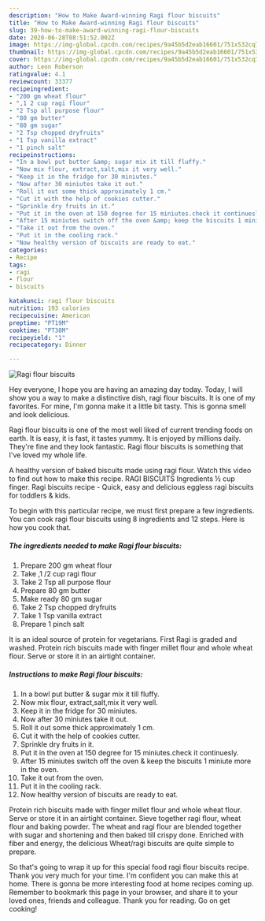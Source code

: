 ```yaml
---
description: "How to Make Award-winning Ragi flour biscuits"
title: "How to Make Award-winning Ragi flour biscuits"
slug: 39-how-to-make-award-winning-ragi-flour-biscuits
date: 2020-06-28T08:51:52.002Z
image: https://img-global.cpcdn.com/recipes/9a45b5d2eab16601/751x532cq70/ragi-flour-biscuits-recipe-main-photo.jpg
thumbnail: https://img-global.cpcdn.com/recipes/9a45b5d2eab16601/751x532cq70/ragi-flour-biscuits-recipe-main-photo.jpg
cover: https://img-global.cpcdn.com/recipes/9a45b5d2eab16601/751x532cq70/ragi-flour-biscuits-recipe-main-photo.jpg
author: Leon Roberson
ratingvalue: 4.1
reviewcount: 33377
recipeingredient:
- "200 gm wheat flour"
- ",1 2 cup ragi flour"
- "2 Tsp all purpose flour"
- "80 gm butter"
- "80 gm sugar"
- "2 Tsp chopped dryfruits"
- "1 Tsp vanilla extract"
- "1 pinch salt"
recipeinstructions:
- "In a bowl put butter &amp; sugar mix it till fluffy."
- "Now mix flour, extract,salt,mix it very well."
- "Keep it in the fridge for 30 miniutes."
- "Now after 30 miniutes take it out."
- "Roll it out some thick approximately 1 cm."
- "Cut it with the help of cookies cutter."
- "Sprinkle dry fruits in it."
- "Put it in the oven at 150 degree for 15 miniutes.check it continuesly."
- "After 15 miniutes switch off the oven &amp; keep the biscuits 1 miniute more in the oven."
- "Take it out from the oven."
- "Put it in the cooling rack."
- "Now healthy version of biscuits are ready to eat."
categories:
- Recipe
tags:
- ragi
- flour
- biscuits

katakunci: ragi flour biscuits 
nutrition: 193 calories
recipecuisine: American
preptime: "PT19M"
cooktime: "PT38M"
recipeyield: "1"
recipecategory: Dinner

---
```



![Ragi flour biscuits](https://img-global.cpcdn.com/recipes/9a45b5d2eab16601/751x532cq70/ragi-flour-biscuits-recipe-main-photo.jpg)

Hey everyone, I hope you are having an amazing day today. Today, I will show you a way to make a distinctive dish, ragi flour biscuits. It is one of my favorites. For mine, I'm gonna make it a little bit tasty. This is gonna smell and look delicious.

Ragi flour biscuits is one of the most well liked of current trending foods on earth. It is easy, it is fast, it tastes yummy. It is enjoyed by millions daily. They're fine and they look fantastic. Ragi flour biscuits is something that I've loved my whole life.

A healthy version of baked biscuits made using ragi flour. Watch this video to find out how to make this recipe. RAGI BISCUITS Ingredients ½ cup finger. Ragi biscuits recipe - Quick, easy and delicious eggless ragi biscuits for toddlers &amp; kids.


To begin with this particular recipe, we must first prepare a few ingredients. You can cook ragi flour biscuits using 8 ingredients and 12 steps. Here is how you cook that.

<!--inarticleads1-->

##### The ingredients needed to make Ragi flour biscuits:

1. Prepare 200 gm wheat flour
1. Take ,1 /2 cup ragi flour
1. Take 2 Tsp all purpose flour
1. Prepare 80 gm butter
1. Make ready 80 gm sugar
1. Take 2 Tsp chopped dryfruits
1. Take 1 Tsp vanilla extract
1. Prepare 1 pinch salt


It is an ideal source of protein for vegetarians. First Ragi is graded and washed. Protein rich biscuits made with finger millet flour and whole wheat flour. Serve or store it in an airtight container. 

<!--inarticleads2-->

##### Instructions to make Ragi flour biscuits:

1. In a bowl put butter &amp; sugar mix it till fluffy.
1. Now mix flour, extract,salt,mix it very well.
1. Keep it in the fridge for 30 miniutes.
1. Now after 30 miniutes take it out.
1. Roll it out some thick approximately 1 cm.
1. Cut it with the help of cookies cutter.
1. Sprinkle dry fruits in it.
1. Put it in the oven at 150 degree for 15 miniutes.check it continuesly.
1. After 15 miniutes switch off the oven &amp; keep the biscuits 1 miniute more in the oven.
1. Take it out from the oven.
1. Put it in the cooling rack.
1. Now healthy version of biscuits are ready to eat.


Protein rich biscuits made with finger millet flour and whole wheat flour. Serve or store it in an airtight container. Sieve together ragi flour, wheat flour and baking powder. The wheat and ragi flour are blended together with sugar and shortening and then baked till crispy done. Enriched with fiber and energy, the delicious Wheat/ragi biscuits are quite simple to prepare. 

So that's going to wrap it up for this special food ragi flour biscuits recipe. Thank you very much for your time. I'm confident you can make this at home. There is gonna be more interesting food at home recipes coming up. Remember to bookmark this page in your browser, and share it to your loved ones, friends and colleague. Thank you for reading. Go on get cooking!
